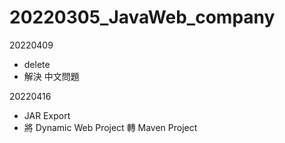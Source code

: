 # 20220305_JavaWeb_company


20220409
- delete 
- 解決 中文問題

20220416
-  JAR Export 
-  將 Dynamic Web Project 轉 Maven Project
